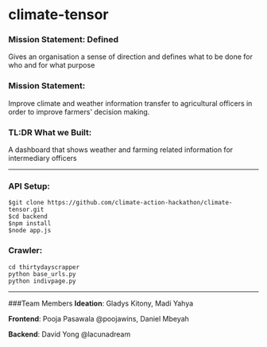 # climate-tensor

### Mission Statement: Defined
Gives an organisation a sense of direction and defines what to be done for who and for what purpose

### Mission Statement:
Improve climate and weather information transfer to agricultural officers in order to improve farmers' decision making.

### TL:DR What we Built:

A dashboard that shows weather and farming related information for intermediary officers 

--------
### API Setup:

```
$git clone https://github.com/climate-action-hackathon/climate-tensor.git
$cd backend
$npm install
$node app.js
```

### Crawler:
```
cd thirtydayscrapper
python base_urls.py
python indivpage.py
```
--------
###Team Members
**Ideation**: Gladys Kitony, Madi Yahya

**Frontend**: Pooja Pasawala @poojawins, Daniel Mbeyah

**Backend**: David Yong @lacunadream
